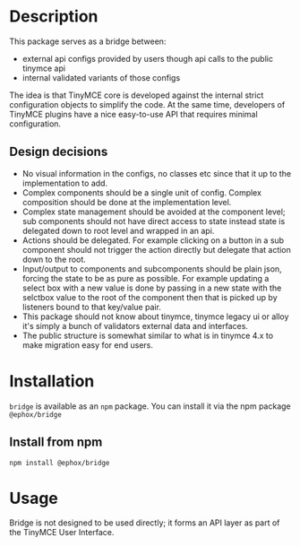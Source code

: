# Description

This package serves as a bridge between:
* external api configs provided by users though api calls to the public tinymce api
* internal validated variants of those configs

The idea is that TinyMCE core is developed against the internal strict configuration objects to simplify the code. At the same time, developers of TinyMCE plugins have a nice easy-to-use API that requires minimal configuration.

## Design decisions

* No visual information in the configs, no classes etc since that it up to the implementation to add.
* Complex components should be a single unit of config. Complex composition should be done at the implementation level.
* Complex state management should be avoided at the component level; sub components should not have direct access to state instead state is delegated down to root level and wrapped in an api.
* Actions should be delegated. For example clicking on a button in a sub component should not trigger the action directly but delegate that action down to the root.
* Input/output to components and subcomponents should be plain json, forcing the state to be as pure as possible. For example updating a select box with a new value is done by passing in a new state with the selctbox value to the root of the component then that is picked up by listeners bound to that key/value pair.
* This package should not know about tinymce, tinymce legacy ui or alloy it's simply a bunch of validators external data and interfaces.
* The public structure is somewhat similar to what is in tinymce 4.x to make migration easy for end users.

# Installation
`bridge` is available as an `npm` package.  You can install it via the npm package `@ephox/bridge`

## Install from npm
`npm install @ephox/bridge`

# Usage

Bridge is not designed to be used directly; it forms an API layer as part of the TinyMCE User Interface.